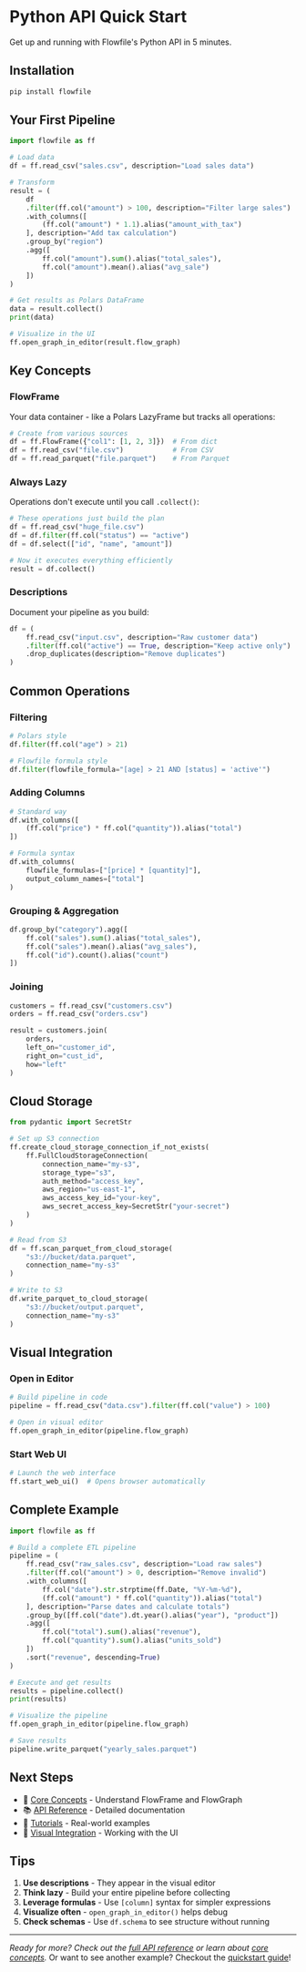 # Python API Quick Start

Get up and running with Flowfile's Python API in 5 minutes.

## Installation

```bash
pip install flowfile
```

## Your First Pipeline

```python
import flowfile as ff

# Load data
df = ff.read_csv("sales.csv", description="Load sales data")

# Transform
result = (
    df
    .filter(ff.col("amount") > 100, description="Filter large sales")
    .with_columns([
        (ff.col("amount") * 1.1).alias("amount_with_tax")
    ], description="Add tax calculation")
    .group_by("region")
    .agg([
        ff.col("amount").sum().alias("total_sales"),
        ff.col("amount").mean().alias("avg_sale")
    ])
)

# Get results as Polars DataFrame
data = result.collect()
print(data)

# Visualize in the UI
ff.open_graph_in_editor(result.flow_graph)
```

## Key Concepts

### FlowFrame
Your data container - like a Polars LazyFrame but tracks all operations:

```python
# Create from various sources
df = ff.FlowFrame({"col1": [1, 2, 3]})  # From dict
df = ff.read_csv("file.csv")            # From CSV
df = ff.read_parquet("file.parquet")    # From Parquet
```

### Always Lazy
Operations don't execute until you call `.collect()`:

```python
# These operations just build the plan
df = ff.read_csv("huge_file.csv")
df = df.filter(ff.col("status") == "active")
df = df.select(["id", "name", "amount"])

# Now it executes everything efficiently
result = df.collect()
```

### Descriptions
Document your pipeline as you build:

```python
df = (
    ff.read_csv("input.csv", description="Raw customer data")
    .filter(ff.col("active") == True, description="Keep active only")
    .drop_duplicates(description="Remove duplicates")
)
```

## Common Operations

### Filtering
```python
# Polars style
df.filter(ff.col("age") > 21)

# Flowfile formula style
df.filter(flowfile_formula="[age] > 21 AND [status] = 'active'")
```

### Adding Columns
```python
# Standard way
df.with_columns([
    (ff.col("price") * ff.col("quantity")).alias("total")
])

# Formula syntax
df.with_columns(
    flowfile_formulas=["[price] * [quantity]"],
    output_column_names=["total"]
)
```

### Grouping & Aggregation
```python
df.group_by("category").agg([
    ff.col("sales").sum().alias("total_sales"),
    ff.col("sales").mean().alias("avg_sales"),
    ff.col("id").count().alias("count")
])
```

### Joining
```python
customers = ff.read_csv("customers.csv")
orders = ff.read_csv("orders.csv")

result = customers.join(
    orders,
    left_on="customer_id",
    right_on="cust_id",
    how="left"
)
```

## Cloud Storage

```python
from pydantic import SecretStr

# Set up S3 connection
ff.create_cloud_storage_connection_if_not_exists(
    ff.FullCloudStorageConnection(
        connection_name="my-s3",
        storage_type="s3",
        auth_method="access_key",
        aws_region="us-east-1",
        aws_access_key_id="your-key",
        aws_secret_access_key=SecretStr("your-secret")
    )
)

# Read from S3
df = ff.scan_parquet_from_cloud_storage(
    "s3://bucket/data.parquet",
    connection_name="my-s3"
)

# Write to S3
df.write_parquet_to_cloud_storage(
    "s3://bucket/output.parquet",
    connection_name="my-s3"
)
```

## Visual Integration

### Open in Editor
```python
# Build pipeline in code
pipeline = ff.read_csv("data.csv").filter(ff.col("value") > 100)

# Open in visual editor
ff.open_graph_in_editor(pipeline.flow_graph)
```

### Start Web UI
```python
# Launch the web interface
ff.start_web_ui()  # Opens browser automatically
```

## Complete Example

```python
import flowfile as ff

# Build a complete ETL pipeline
pipeline = (
    ff.read_csv("raw_sales.csv", description="Load raw sales")
    .filter(ff.col("amount") > 0, description="Remove invalid")
    .with_columns([
        ff.col("date").str.strptime(ff.Date, "%Y-%m-%d"),
        (ff.col("amount") * ff.col("quantity")).alias("total")
    ], description="Parse dates and calculate totals")
    .group_by([ff.col("date").dt.year().alias("year"), "product"])
    .agg([
        ff.col("total").sum().alias("revenue"),
        ff.col("quantity").sum().alias("units_sold")
    ])
    .sort("revenue", descending=True)
)

# Execute and get results
results = pipeline.collect()
print(results)

# Visualize the pipeline
ff.open_graph_in_editor(pipeline.flow_graph)

# Save results
pipeline.write_parquet("yearly_sales.parquet")
```

## Next Steps

- 📖 [Core Concepts](concepts/design-concepts.md) - Understand FlowFrame and FlowGraph
- 📚 [API Reference](reference/index.md) - Detailed documentation
- 🎯 [Tutorials](tutorials/index.md) - Real-world examples
- 🔄 [Visual Integration](reference/visual-ui.md) - Working with the UI

## Tips

1. **Use descriptions** - They appear in the visual editor
2. **Think lazy** - Build your entire pipeline before collecting
3. **Leverage formulas** - Use `[column]` syntax for simpler expressions
4. **Visualize often** - `open_graph_in_editor()` helps debug
5. **Check schemas** - Use `df.schema` to see structure without running

---

*Ready for more? Check out the [full API reference](reference/index.md) or learn about [core concepts](concepts/design-concepts.md).*
Or want to see another example? Checkout the [quickstart guide](../../quickstart.md#quick-start-for-technical-users-technical-quickstart)!
